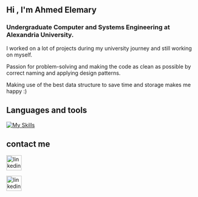 ## Hi , I'm Ahmed Elemary
### Undergraduate Computer and Systems Engineering at Alexandria University.
I worked on a lot of projects during my university journey and still working on myself.

Passion for problem-solving and making the code as clean as possible by correct naming and applying design patterns.

Making use of the best data structure to save time and storage makes me happy :)

## Languages and tools

[![My Skills](https://skills.thijs.gg/icons?i=java,scala,c,cpp,r,python,ts,js,html,css,angular,git,linux,aws,spring)]()

## contact me 

[<img src='https://raw.githubusercontent.com/rahuldkjain/github-profile-readme-generator/master/src/images/icons/Social/linked-in-alt.svg' alt='linkedin' height='40'>](https://www.linkedin.com/in/ahmed-elemary-b46427240/)

[<img src='https://cdn.codeforces.com/s/66827/images/codeforces-sponsored-by-ton.png' alt='linkedin' height='40'>](https://codeforces.com/profile/El3mary)


 
